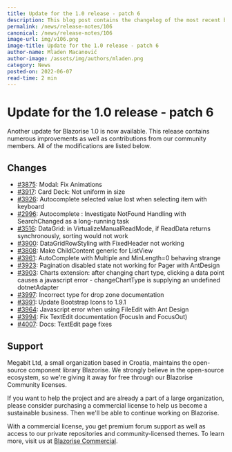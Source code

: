 ```yaml
---
title: Update for the 1.0 release - patch 6
description: This blog post contains the changelog of the most recent bug fixes included in the Blazorise v1.0.6 release.
permalink: /news/release-notes/106
canonical: /news/release-notes/106
image-url: img/v106.png
image-title: Update for the 1.0 release - patch 6
author-name: Mladen Macanović
author-image: /assets/img/authors/mladen.png
category: News
posted-on: 2022-06-07
read-time: 2 min
---
```


# Update for the 1.0 release - patch 6

Another update for Blazorise 1.0 is now available. This release contains numerous improvements as well as contributions from our community members. All of the modifications are listed below.

## Changes

- [#3875](https://github.com/Megabit/Blazorise/pull/3875): Modal: Fix Animations
- [#3917](https://github.com/Megabit/Blazorise/issues/3917): Card Deck: Not uniform in size
- [#3926](https://github.com/Megabit/Blazorise/issues/3926): Autocomplete selected value lost when selecting item with keyboard
- [#2996](https://github.com/Megabit/Blazorise/issues/2996): Autocomplete : Investigate NotFound Handling with SearchChanged as a long-running task
- [#3516](https://github.com/Megabit/Blazorise/issues/3516): DataGrid: in VirtualizeManualReadMode, if ReadData returns synchronously, sorting would not work
- [#3900](https://github.com/Megabit/Blazorise/issues/3900): DataGridRowStyling with FixedHeader not working
- [#3808](https://github.com/Megabit/Blazorise/issues/3808): Make ChildContent generic for ListView
- [#3961](https://github.com/Megabit/Blazorise/issues/3961): AutoComplete with Multiple and MinLength=0 behaving strange
- [#3923](https://github.com/Megabit/Blazorise/issues/3923): Pagination disabled state not working for Pager with AntDesign
- [#3903](https://github.com/Megabit/Blazorise/issues/3903): Charts extension: after changing chart type, clicking a data point causes a javascript error - changeChartType is supplying an undefined dotnetAdapter
- [#3997](https://github.com/Megabit/Blazorise/issues/3997): Incorrect type for drop zone documentation
- [#3991](https://github.com/Megabit/Blazorise/pull/3991): Update Bootstrap Icons to 1.9.1
- [#3964](https://github.com/Megabit/Blazorise/issues/3964): Javascript error when using FileEdit with Ant Design
- [#3994](https://github.com/Megabit/Blazorise/issues/3994): Fix TextEdit documentation (FocusIn and FocusOut)
- [#4007](https://github.com/Megabit/Blazorise/pull/4007): Docs: TextEdit page fixes

## Support

Megabit Ltd, a small organization based in Croatia, maintains the open-source component library Blazorise. We strongly believe in the open-source ecosystem, so we're giving it away for free through our Blazorise Community licenses.

If you want to help the project and are already a part of a large organization, please consider purchasing a commercial license to help us become a sustainable business. Then we'll be able to continue working on Blazorise.

With a commercial license, you get premium forum support as well as access to our private repositories and community-licensed themes. To learn more, visit us at [Blazorise Commercial](commercial).
